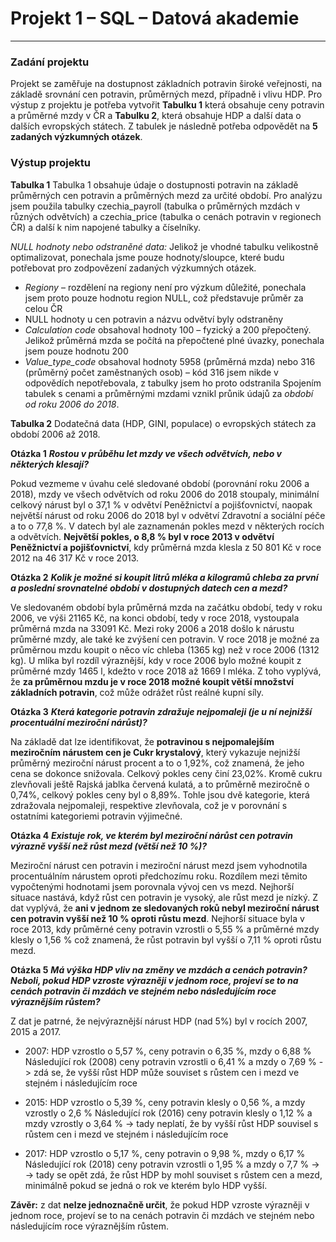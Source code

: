 # Projekt 1 – SQL – Datová akademie
---

### **Zadání projektu**

Projekt se zaměřuje na dostupnost základních potravin široké veřejnosti, na základě srovnání cen potravin, průměrných mezd, případně i vlivu HDP. 
Pro výstup z projektu je potřeba vytvořit **Tabulku 1** která obsahuje ceny potravin a průměrné mzdy v ČR a **Tabulku 2**, která obsahuje HDP a další data o dalších evropských státech. 
Z tabulek je následně potřeba odpovědět na **5 zadaných výzkumných otázek**. 

### **Výstup projektu**

**Tabulka 1**
Tabulka 1 obsahuje údaje o dostupnosti potravin na základě průměrných cen potravin a průměrných mezd za určité období. 
Pro analýzu jsem použila tabulky czechia_payroll (tabulka o průměrných mzdách v různých odvětvích) a czechia_price (tabulka o cenách potravin v regionech ČR) a další k nim napojené tabulky a číselníky. 

*NULL hodnoty nebo odstraněné data:*
Jelikož je vhodné tabulku velikostně optimalizovat, ponechala jsme pouze hodnoty/sloupce, které budu potřebovat pro zodpovězení zadaných výzkumných otázek.  
-	*Regiony* – rozdělení na regiony není pro výzkum důležité, ponechala jsem proto pouze hodnotu region NULL, což představuje průměr za celou ČR
-	NULL hodnoty u cen potravin a názvu odvětví byly odstraněny
-	*Calculation code* obsahoval hodnoty 100 – fyzický a 200 přepočtený. Jelikož průměrná mzda se počítá na přepočtené plné úvazky, ponechala jsem pouze hodnotu 200
-	*Value_type_code* obsahoval hodnoty 5958 (průměrná mzda) nebo 316 (průměrný počet zaměstnaných osob) – kód 316 jsem nikde v odpovědích nepotřebovala, z tabulky jsem ho proto odstranila
Spojením tabulek s cenami a průměrnými mzdami vznikl průnik údajů za *období od roku 2006 do 2018*. 

**Tabulka 2**
Dodatečná data (HDP, GINI, populace) o evropských státech za období 2006 až 2018.

**Otázka 1**
***Rostou v průběhu let mzdy ve všech odvětvích, nebo v některých klesají?***

Pokud vezmeme v úvahu celé sledované období (porovnání roku 2006 a 2018), mzdy ve všech odvětvích od roku 2006 do 2018 stoupaly, minimální celkový nárust byl o 37,1 % v odvětví Peněžnictví a pojišťovnictví, naopak největší nárust od roku 2006 do 2018 byl v odvětví Zdravotní a sociální péče a to o 77,8 %.
V datech byl ale zaznamenán pokles mezd v některých rocích a odvětvích. **Největší pokles, o 8,8 % byl v roce 2013 v odvětví Peněžnictví a pojišťovnictví**, kdy průměrná mzda klesla z 50 801 Kč v roce 2012 na 46 317 Kč v roce 2013. 

**Otázka 2**
***Kolik je možné si koupit litrů mléka a kilogramů chleba za první a poslední srovnatelné období v dostupných datech cen a mezd?***

Ve sledovaném období byla průměrná mzda na začátku období, tedy v roku 2006, ve výši 21165 Kč, na konci období, tedy v roce 2018, vystoupala průměrná mzda na 33091 Kč. 
Mezi roky 2006 a 2018 došlo k nárustu průměrné mzdy, ale také ke zvýšení cen potravin. V roce 2018 je možné za průměrnou mzdu koupit o něco víc chleba (1365 kg) než v roce 2006 (1312 kg). U mlíka byl rozdíl výraznější, kdy v roce 2006 bylo možné koupit z průměrné mzdy 1465 l, kdežto v roce 2018 až 1669 l mléka. 
Z toho vyplývá, že **za průměrnou mzdu je v roce 2018 možné koupit větší množství základních potravin**, což může odrážet růst reálné kupní síly. 

**Otázka 3**
***Která kategorie potravin zdražuje nejpomaleji (je u ní nejnižší procentuální meziroční nárůst)?***

Na základě dat lze identifikovat, že **potravinou s nejpomalejším meziročním nárustem cen je Cukr krystalový**, který vykazuje nejnižší průměrný meziroční nárust procent a to o 1,92%, což znamená, že jeho cena se dokonce snižovala. Celkový pokles ceny činí 23,02%. 
Kromě cukru zlevňovali ještě Rajská jablka červená kulatá, a to průměrně meziročně o 0,74%, celkový pokles ceny byl o 8,89%. Tohle jsou dvě kategorie, která zdražovala nejpomaleji, respektive zlevňovala, což je v porovnání s ostatními kategoriemi potravin výjimečné. 

**Otázka 4**
***Existuje rok, ve kterém byl meziroční nárůst cen potravin výrazně vyšší než růst mezd (větší než 10 %)?***

Meziroční nárust cen potravin i meziroční nárust mezd jsem vyhodnotila procentuálním nárustem oproti předchozímu roku. Rozdílem mezi těmito vypočtenými hodnotami jsem porovnala vývoj cen vs mezd. Nejhorší situace nastává, když růst cen potravin je vysoký, ale růst mezd je nízký. 
Z dat vyplývá, že **ani v jednom ze sledovaných roků nebyl meziroční nárust cen potravin vyšší než 10 % oproti růstu mezd**. 
Nejhorší situace byla v roce 2013, kdy průměrné ceny potravin vzrostli o 5,55 % a průměrné mzdy klesly o 1,56 % což znamená, že růst potravin byl vyšší o 7,11 % oproti růstu mezd. 

**Otázka 5**
***Má výška HDP vliv na změny ve mzdách a cenách potravin? Neboli, pokud HDP vzroste výrazněji v jednom roce, projeví se to na cenách potravin či mzdách ve stejném nebo následujícím roce výraznějším růstem?***

Z dat je patrné, že nejvýraznější nárust HDP (nad 5%) byl v rocích 2007, 2015 a 2017. 
-	2007: HDP vzrostlo o 5,57 %, ceny potravin o 6,35 %, mzdy o 6,88 % 
Následující rok (2008) ceny potravin vzrostli o 6,41 % a mzdy o 7,69 % -> zdá se, že vyšší růst HDP může souviset s růstem cen i mezd ve stejném i následujícím roce

-	2015: HDP vzrostlo o 5,39 %, ceny potravin klesly o 0,56 %, a mzdy vzrostly o 2,6 % 
Následující rok (2016) ceny potravin klesly o 1,12 % a mzdy vzrostly o 3,64 % -> tady neplatí, že by vyšší růst HDP souvisel s růstem cen i mezd ve stejném i následujícím roce

-	2017: HDP vzrostlo o 5,17 %, ceny potravin o 9,98 %, mzdy o 6,17 % 
Následující rok (2018) ceny potravin vzrostli o 1,95 % a mzdy o 7,7 % -> 
-> tady se opět zdá, že růst HDP by mohl souviset s růstem cen a mezd, minimálně pokud se jedná o rok ve kterém bylo HDP vyšší.
 	
**Závěr:** z dat **nelze jednoznačně určit**, že pokud HDP vzroste výrazněji v jednom roce, projeví se to na cenách potravin či mzdách ve stejném nebo následujícím roce výraznějším růstem.
